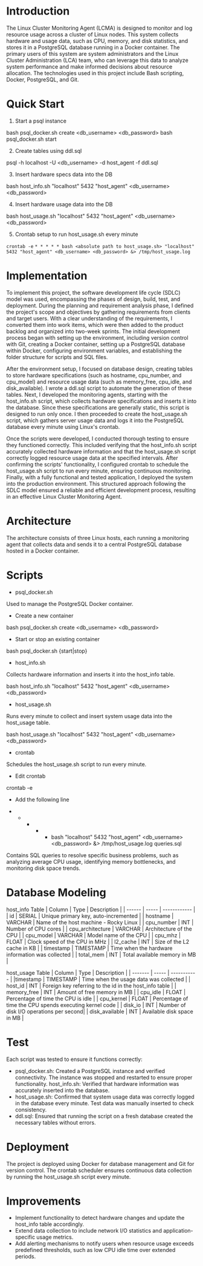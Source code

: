 # Introduction

The Linux Cluster Monitoring Agent (LCMA) is designed to monitor and log resource usage across a cluster of Linux nodes. This system collects hardware and usage data, such as CPU, memory, and disk statistics, and stores it in a PostgreSQL database running in a Docker container. The primary users of this system are system administrators and the Linux Cluster Administration (LCA) team, who can leverage this data to analyze system performance and make informed decisions about resource allocation. The technologies used in this project include Bash scripting, Docker, PostgreSQL, and Git.

# Quick Start

1. Start a psql instance

bash psql_docker.sh create <db_username> <db_password>
bash psql_docker.sh start

2. Create tables using ddl.sql

psql -h localhost -U <db_username> -d host_agent -f ddl.sql

3. Insert hardware specs data into the DB

bash host_info.sh "localhost" 5432 "host_agent" <db_username> <db_password>

4. Insert hardware usage data into the DB

bash host_usage.sh "localhost" 5432 "host_agent" <db_username> <db_password>

5. Crontab setup to run host_usage.sh every minute

```crontab -e```
```* * * * * bash <absolute path to host_usage.sh> "localhost" 5432 "host_agent" <db_username> <db_password> &> /tmp/host_usage.log```


# Implementation
To implement this project, the software development life cycle (SDLC) model was used, encompassing the phases of design, build, test, and deployment. During the planning and requirement analysis phase, I defined the project's scope and objectives by gathering requirements from clients and target users. With a clear understanding of the requirements, I converted them into work items, which were then added to the product backlog and organized into two-week sprints. The initial development process began with setting up the environment, including version control with Git, creating a Docker container, setting up a PostgreSQL database within Docker, configuring environment variables, and establishing the folder structure for scripts and SQL files.

After the environment setup, I focused on database design, creating tables to store hardware specifications (such as hostname, cpu_number, and cpu_model) and resource usage data (such as memory_free, cpu_idle, and disk_available). I wrote a ddl.sql script to automate the generation of these tables. Next, I developed the monitoring agents, starting with the host_info.sh script, which collects hardware specifications and inserts it into the database. Since these specifications are generally static, this script is designed to run only once. I then proceeded to create the host_usage.sh script, which gathers server usage data and logs it into the PostgreSQL database every minute using Linux's crontab.

Once the scripts were developed, I conducted thorough testing to ensure they functioned correctly. This included verifying that the host_info.sh script accurately collected hardware information and that the host_usage.sh script correctly logged resource usage data at the specified intervals. After confirming the scripts' functionality, I configured crontab to schedule the host_usage.sh script to run every minute, ensuring continuous monitoring. Finally, with a fully functional and tested application, I deployed the system into the production environment. This structured approach following the SDLC model ensured a reliable and efficient development process, resulting in an effective Linux Cluster Monitoring Agent.

# Architecture
The architecture consists of three Linux hosts, each running a monitoring agent that collects data and sends it to a central PostgreSQL database hosted in a Docker container. 

# Scripts
- psql_docker.sh

Used to manage the PostgreSQL Docker container.

- Create a new container

bash psql_docker.sh create <db_username> <db_password>

- Start or stop an existing container

bash psql_docker.sh {start|stop}

- host_info.sh

Collects hardware information and inserts it into the host_info table.

bash host_info.sh "localhost" 5432 "host_agent" <db_username> <db_password>
- host_usage.sh

Runs every minute to collect and insert system usage data into the host_usage table.

bash host_usage.sh "localhost" 5432 "host_agent" <db_username> <db_password>
- crontab

Schedules the host_usage.sh script to run every minute.

- Edit crontab

crontab -e

- Add the following line

* * * * * bash <absolute path to host_usage.sh> "localhost" 5432 "host_agent" <db_username> <db_password> &> /tmp/host_usage.log
queries.sql

Contains SQL queries to resolve specific business problems, such as analyzing average CPU usage, identifying memory bottlenecks, and monitoring disk space trends.

# Database Modeling

host_info Table
| Column |	Type |	Description |
| ------ | ----- | ------------ |
| id |	SERIAL |	Unique primary key, auto-incremented |
| hostname	| VARCHAR |	Name of the host machine - Rocky Linux |
| cpu_number |	INT	| Number of CPU cores |
| cpu_architecture | VARCHAR	| Architecture of the CPU |
| cpu_model	| VARCHAR	| Model name of the CPU |
| cpu_mhz	| FLOAT	| Clock speed of the CPU in MHz |
| l2_cache |	INT	| Size of the L2 cache in KB |
| timestamp	| TIMESTAMP	| Time when the hardware information was collected |
| total_mem |	INT	| Total available memory in MB |

host_usage Table
| Column	| Type	| Description |
| ------- | ----- | ----------- |
|timestamp	| TIMESTAMP	| Time when the usage data was collected |
| host_id	| INT	| Foreign key referring to the id in the host_info table |
| memory_free	| INT	| Amount of free memory in MB |
| cpu_idle	| FLOAT	| Percentage of time the CPU is idle |
| cpu_kernel	| FLOAT	| Percentage of time the CPU spends executing kernel code |
| disk_io	| INT	| Number of disk I/O operations per second|
| disk_available	| INT	| Available disk space in MB |

# Test
Each script was tested to ensure it functions correctly:

- psql_docker.sh: Created a PostgreSQL instance and verified connectivity. The instance was stopped and restarted to ensure proper functionality.
host_info.sh: Verified that hardware information was accurately inserted into the database.
- host_usage.sh: Confirmed that system usage data was correctly logged in the database every minute. Test data was manually inserted to check consistency.
- ddl.sql: Ensured that running the script on a fresh database created the necessary tables without errors.

# Deployment
The project is deployed using Docker for database management and Git for version control. The crontab scheduler ensures continuous data collection by running the host_usage.sh script every minute.

# Improvements
- Implement functionality to detect hardware changes and update the host_info table accordingly.
- Extend data collection to include network I/O statistics and application-specific usage metrics.
- Add alerting mechanisms to notify users when resource usage exceeds predefined thresholds, such as low CPU idle time over extended periods.
